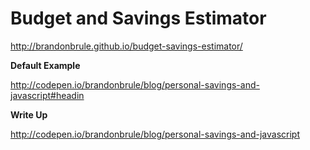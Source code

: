 Budget and Savings Estimator
========================
http://brandonbrule.github.io/budget-savings-estimator/

**Default Example**

http://codepen.io/brandonbrule/blog/personal-savings-and-javascript#headin



**Write Up**

http://codepen.io/brandonbrule/blog/personal-savings-and-javascript

